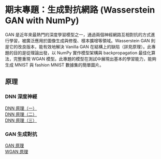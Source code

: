 # 期末專題：生成對抗網路 (Wasserstein GAN with NumPy) 
GAN 是近年來最熱門的深度學習模型之一，通過兩個神經網路互相對抗的方式進行學習，被廣泛應用於圖像生成與修復、樣本擴增等領域。Wasserstein GAN 則是它的改良版本，能有效地解決 Vanilla GAN 在結構上的缺陷（詳見原理）。此專題的目的是從理論出發，以 NumPy 實作模型架構與 backpropagation 最佳化算法，完整重現 WGAN 模型。此專題的模型在測試中展現出基本的學習能力，能夠生成 MNIST 與 fashion MNIST 數據集的簡單圖片。
## 原理
### DNN 深度神經
[DNN 原理（一）](https://coomerbot.github.io/test/neural_network%20(3).pdf)  
[DNN 原理（二）](https://coomerbot.github.io/test/neural_network_2%20(2).pdf)  
[DNN 原理（三）](https://coomerbot.github.io/test/neural_network_3%20(2).pdf)  
### GAN 生成對抗
[GAN 原理](https://coomerbot.github.io/test/gan%20(2).pdf)  
[WGAN 原理](https://coomerbot.github.io/test/wgan%20(1).pdf)
